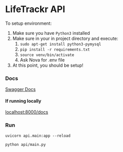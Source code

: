 # LifeTrackr API

To setup environment:
1. Make sure you have `Python3` installed
2. Make sure in your in project directory and execute: 
   1. `sudo apt-get install python3-pymysql`
   2. `pip install -r requirements.txt`
   3. `source venv/bin/activate`
   4. Ask Nova for .env file
3. At this point, you should be setup!

### Docs

[Swagger Docs](https://lifetrackr.github.io/API/)

#### If running locally

[localhost:8000/docs](localhost:8000/docs)

### Run

`uvicorn api.main:app --reload`

`python api/main.py`


